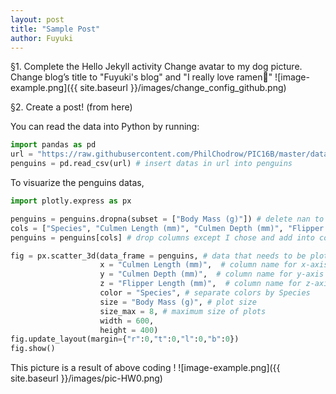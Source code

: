 ```yaml
---
layout: post
title: "Sample Post"
author: Fuyuki
---
```

 
§1. Complete the Hello Jekyll activity
Change avatar to my dog picture.
Change blog’s title to "Fuyuki's blog" and "I really love ramen🍜"
![image-example.png]({{ site.baseurl }}/images/change_config_github.png)

§2. Create a post! (from here)

You can read the data into Python by running:

```python
import pandas as pd
url = "https://raw.githubusercontent.com/PhilChodrow/PIC16B/master/datasets/palmer_penguins.csv"
penguins = pd.read_csv(url) # insert datas in url into penguins
```
To visuarize the penguins datas,

```python
import plotly.express as px

penguins = penguins.dropna(subset = ["Body Mass (g)"]) # delete nan to avoid error
cols = ["Species", "Culmen Length (mm)", "Culmen Depth (mm)", "Flipper Length (mm)", "Body Mass (g)"]
penguins = penguins[cols] # drop columns except I chose and add into cols

fig = px.scatter_3d(data_frame = penguins, # data that needs to be plotted
                    x = "Culmen Length (mm)",  # column name for x-axis
                    y = "Culmen Depth (mm)",  # column name for y-axis
                    z = "Flipper Length (mm)",  # column name for z-axis
                    color = "Species", # separate colors by Species
                    size = "Body Mass (g)", # plot size
                    size_max = 8, # maximum size of plots
                    width = 600,
                    height = 400)
fig.update_layout(margin={"r":0,"t":0,"l":0,"b":0})
fig.show()
```
This picture is a result of above coding !
![image-example.png]({{ site.baseurl }}/images/pic-HW0.png)